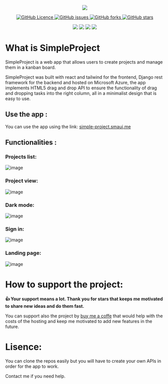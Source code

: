 <p align="center">
  <img  src="https://user-images.githubusercontent.com/46266986/187108336-bad98024-25a4-4eb8-b582-939268609b1a.png">
</p>

<p align="center">
   <a href="https://github.com/MahmoudFettal/Plants-Watch/blob/master/LICENSE">
      <img alt="GitHub Licence" src="https://img.shields.io/github/license/MahmoudFettal/simple-project?style=flat&label=License"/>
   </a> 
   <a href="https://github.com/MahmoudFettal/Plants-Watch/issues">
      <img alt="GitHub issues" src="https://img.shields.io/github/issues/MahmoudFettal/simple-project?style=flat&label=Issues"/>
   </a> 
   <a href="https://github.com/MahmoudFettal/Plants-Watch/network/members">
      <img alt="GitHub forks" src="https://img.shields.io/github/forks/MahmoudFettal/simple-project?style=flat&logo=github&label=Forks"/>
   </a> 
   <a href="https://github.com/MahmoudFettal/Weekly-Data-Projects/stargazers">
      <img alt="GitHub stars" src="https://img.shields.io/github/stars/MahmoudFettal/simple-project?style=flat&logo=github&label=Stars"/>
   </a>
<p>

<p align="center">
    <img src="https://img.shields.io/badge/react-%2320232a.svg?style=flat&logo=react&logoColor=%2361DAFB"/>
    <img src="https://img.shields.io/badge/tailwindcss-%2338B2AC.svg?style=flat&logo=tailwind-css&logoColor=white"/>
    <img src="https://img.shields.io/badge/DJANGO-REST-ff1709?style=flat&logo=django&logoColor=white&color=ff1709&labelColor=gray"/>
    <img src="https://img.shields.io/badge/azure-%230072C6.svg?style=flat&logo=microsoftazure&logoColor=white"/>
</p>

# What is SimpleProject
SimpleProject is a web app that allows users to create projects and manage them in a kanban board.

SimpleProject was built with react and tailwind for the frontend, Django rest framework for the backend and hosted on Microsoft Azure, the app implements HTML5 drag and drop API to ensure the functionality of drag and dropping tasks into the right column, all in a minimalist design that is easy to use.

## Use the app :
You can use the app using the link: [simple-project.smauj.me](https://simple-project.smauj.me/)

## Functionalities :
### Projects list:
![image](https://user-images.githubusercontent.com/46266986/187219476-79af8483-2820-4861-92a9-58a76a3f98b3.png)
### Project view:
![image](https://user-images.githubusercontent.com/46266986/187219570-8d6ae78a-02bc-4ced-9156-da6e135a858e.png)
### Dark mode:
![image](https://user-images.githubusercontent.com/46266986/187219896-ae4b8f02-98f6-453a-ac40-4b523800e803.png)
### Sign in:
![image](https://user-images.githubusercontent.com/46266986/187220094-d15be4b8-a811-4a32-bc3a-8099dec47ed1.png)
### Landing page:
![image](https://user-images.githubusercontent.com/46266986/187220176-0ae0704c-e6e3-4685-ad65-11c34aec12c3.png)

# How to support the project:
**:thumbsup: Your support means a lot. Thank you for stars that keeps me motivated to share new ideas and do them fast.**

You can support also the project by [buy me a coffe](https://www.buymeacoffee.com/mahmoudfettal) that would help with the costs of the hosting and keep me motivated to add new features in the future. 

# Lisence:
You can clone the repos easily but you will have to create your own APIs in order for the app to work.

Contact me if you need help. 
